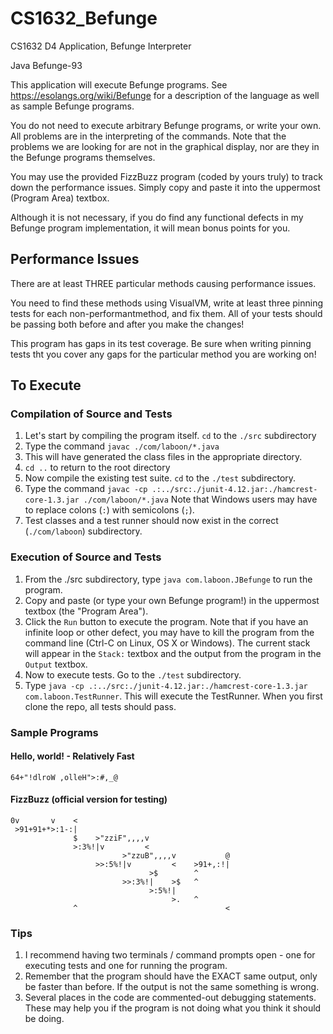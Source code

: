 # CS1632_Befunge
CS1632 D4 Application, Befunge Interpreter

Java Befunge-93

This application will execute Befunge programs.  See https://esolangs.org/wiki/Befunge for a description of the language as well as sample Befunge programs.

You do not need to execute arbitrary Befunge programs, or write your own.  All problems are in the interpreting of the commands.  Note that the problems we are looking for are not in the graphical display, nor are they in the Befunge programs themselves.  

You may use the provided FizzBuzz program (coded by yours truly) to track down the performance issues.  Simply copy and paste it into the uppermost (Program Area) textbox.

Although it is not necessary, if you do find any functional defects in my Befunge program implementation, it will mean bonus points for you.

## Performance Issues

There are at least THREE particular methods causing performance issues.

You need to find these methods using VisualVM, write at least three pinning tests for each non-performantmethod, and fix them.  All of your tests should be passing both before and after you make the changes!

This program has gaps in its test coverage.  Be sure when writing pinning tests tht you cover any gaps for the particular method you are working on!

## To Execute

### Compilation of Source and Tests

1. Let's start by compiling the program itself.  `cd` to the `./src` subdirectory
2. Type the command `javac ./com/laboon/*.java`
3. This will have generated the class files in the appropriate directory.
4. `cd ..` to return to the root directory
5. Now compile the existing test suite.  `cd` to the `./test` subdirectory.
6. Type the command `javac -cp .:../src:./junit-4.12.jar:./hamcrest-core-1.3.jar ./com/laboon/*.java`  Note that Windows users may have to replace colons (`:`) with semicolons (`;`).
7. Test classes and a test runner should now exist in the correct (`./com/laboon`) subdirectory.

### Execution of Source and Tests

1. From the ./src subdirectory, type `java com.laboon.JBefunge` to run the program.
2. Copy and paste (or type your own Befunge program!) in the uppermost textbox (the "Program Area").
3. Click the `Run` button to execute the program.  Note that if you have an infinite loop or other defect, you may have to kill the program from the command line (Ctrl-C on Linux, OS X or Windows).  The current stack will appear in the `Stack:` textbox and the output from the program in the `Output` textbox.
4. Now to execute tests.  Go to the `./test` subdirectory.
5. Type `java -cp .:../src:./junit-4.12.jar:./hamcrest-core-1.3.jar com.laboon.TestRunner`.  This will execute the TestRunner.  When you first clone the repo, all tests should pass.

### Sample Programs

#### Hello, world! - Relatively Fast

```
64+"!dlroW ,olleH">:#,_@
```

#### FizzBuzz (official version for testing)

```
0v       v    <
 >91+91+*>:1-:|
              $    >"zziF",,,,v
              >:3%!|v         <
                         >"zzuB",,,,v           @
                   >>:5%!|v         <    >91+,:!|
                               >$        ^      
                         >>:3%!|    >$   ^ 
                               >:5%!|
                                    >.   ^            
              ^                                 <
```

### Tips

1. I recommend having two terminals / command prompts open - one for executing tests and one for running the program.
2. Remember that the program should have the EXACT same output, only be faster than before.  If the output is not the same something is wrong.
3. Several places in the code are commented-out debugging statements.  These may help you if the program is not doing what you think it should be doing.
